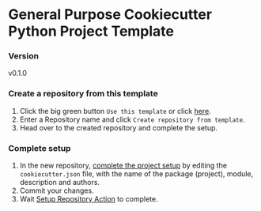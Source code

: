 # General Purpose Cookiecutter Python Project Template

### Version

v0.1.0

### Create a repository from this template

1. Click the big green button `Use this template` or click <a href="../../generate">here</a>.
2. Enter a Repository name and click `Create repository from template`.
3. Head over to the created repository and complete the setup.

### Complete setup

1. In the new repository, <a href="../../edit/develop/cookiecutter.json">complete the project setup</a> by editing the `cookiecutter.json` file, with the name of the package (project), module, description and authors.
2. Commit your changes.
3. Wait <a href="../../actions">Setup Repository Action</a> to complete.
